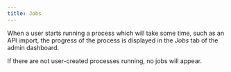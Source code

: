 ```yaml
---
title: Jobs
---
```


When a user starts running a process which will take some time, such as an API import, the progress of the process is displayed in the *Jobs* tab of the admin dashboard. 

If there are not user-created processes running, no jobs will appear.
